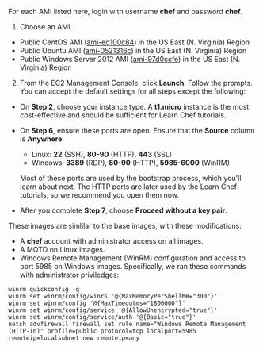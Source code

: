 For each AMI listed here, login with username **chef** and password **chef**. 

1. Choose an AMI. 
  * Public CentOS AMI (<a href="https://console.aws.amazon.com/ec2/v2/home?region=us-east-1#Images:filter=all-images;platform=all-platforms;visibility=public-images;search=ami-ed100c84" target="_blank">ami-ed100c84</a>) in the US East (N. Virginia) Region
  * Public Ubuntu AMI (<a href="https://console.aws.amazon.com/ec2/v2/home?region=us-east-1#Images:filter=all-images;platform=all-platforms;visibility=public-images;search=ami-0521316c" target="_blank">ami-0521316c</a>) in the US East (N. Virginia) Region
  * Public Windows Server 2012 AMI (<a href="https://console.aws.amazon.com/ec2/v2/home?region=us-east-1#Images:filter=all-images;platform=all-platforms;visibility=public-images;search=ami-97d0ccfe" target="_blank">ami-97d0ccfe</a>) in the US East (N. Virginia) Region
2. From the EC2 Management Console, click **Launch**. Follow the prompts. You can accept the default settings for all steps except the following:
  * On **Step 2**, choose your instance type. A **t1.micro** instance is the most cost-effective and should be sufficient for Learn Chef tutorials.
  * On **Step 6**, ensure these ports are open. Ensure that the **Source** column is **Anywhere**.
      * Linux: **22** (SSH), **80-90** (HTTP), **443** (SSL)
      * Windows: **3389** (RDP), **80-90** (HTTP), **5985-6000** (WinRM)
      

      Most of these ports are used by the bootstrap process, which you'll learn about next. The HTTP ports are later used by the Learn Chef tutorials, so we recommend you open them now.  
  * After you complete **Step 7**, choose **Proceed without a key pair**. 

These images are simlilar to the base images, with these modifications:

  * A **chef** account with administrator access on all images. 
  * A MOTD on Linux images.
  * Windows Remote Management (WinRM) configuration and access to port 5985 on Windows images. Specifically, we ran these commands with administrator priviledges:
 
  ```
  winrm quickconfig -q
  winrm set winrm/config/winrs '@{MaxMemoryPerShellMB="300"}'
  winrm set winrm/config '@{MaxTimeoutms="1800000"}'
  winrm set winrm/config/service '@{AllowUnencrypted="true"}'
  winrm set winrm/config/service/auth '@{Basic="true"}'
  netsh advfirewall firewall set rule name="Windows Remote Management (HTTP-In)" profile=public protocol=tcp localport=5985 remoteip=localsubnet new remoteip=any 
  ```